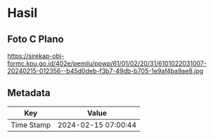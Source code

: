 # Hasil

## Foto C Plano

https://sirekap-obj-formc.kpu.go.id/402e/pemilu/ppwp/61/01/02/20/31/6101022031007-20240215-012356--b45d0deb-f3b7-49db-b705-1e9af4ba9ae8.jpg


## Metadata

| Key        | Value               |
| ---------- | ------------------- |
| Time Stamp | 2024-02-15 07:00:44 |



